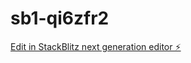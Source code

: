 # sb1-qi6zfr2

[Edit in StackBlitz next generation editor ⚡️](https://stackblitz.com/~/github.com/dcarb/sb1-qi6zfr2)